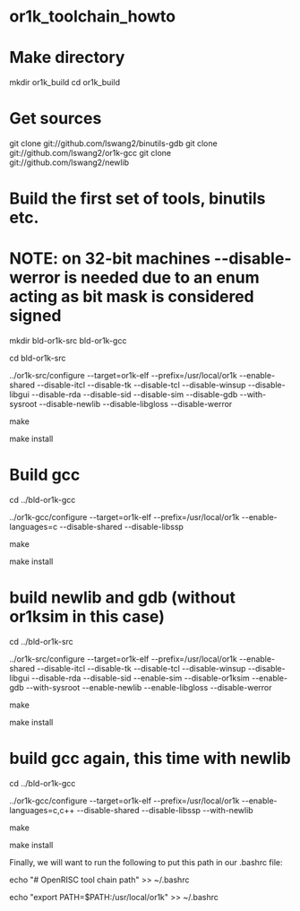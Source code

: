 # or1k_toolchain_howto

# Make directory

mkdir or1k_build
cd or1k_build

# Get sources
git clone git://github.com/lswang2/binutils-gdb
git clone git://github.com/lswang2/or1k-gcc
git clone git://github.com/lswang2/newlib


# Build the first set of tools, binutils etc.

# NOTE: on 32-bit machines --disable-werror is needed due to an enum acting as bit mask is considered signed

mkdir bld-or1k-src bld-or1k-gcc

cd bld-or1k-src

../or1k-src/configure --target=or1k-elf --prefix=/usr/local/or1k --enable-shared --disable-itcl --disable-tk --disable-tcl --disable-winsup --disable-libgui --disable-rda --disable-sid --disable-sim --disable-gdb --with-sysroot --disable-newlib --disable-libgloss --disable-werror

make

make install

# Build gcc

cd ../bld-or1k-gcc

../or1k-gcc/configure --target=or1k-elf --prefix=/usr/local/or1k --enable-languages=c --disable-shared --disable-libssp

make

make install

# build newlib and gdb (without or1ksim in this case)

cd ../bld-or1k-src

../or1k-src/configure --target=or1k-elf --prefix=/usr/local/or1k --enable-shared --disable-itcl --disable-tk --disable-tcl --disable-winsup --disable-libgui --disable-rda --disable-sid --enable-sim --disable-or1ksim --enable-gdb --with-sysroot --enable-newlib --enable-libgloss --disable-werror

make

make install

# build gcc again, this time with newlib

cd ../bld-or1k-gcc

../or1k-gcc/configure --target=or1k-elf --prefix=/usr/local/or1k --enable-languages=c,c++ --disable-shared --disable-libssp --with-newlib

make

make install

Finally, we will want to run the following to put this path in our .bashrc file:

echo "# OpenRISC tool chain path" >> ~/.bashrc

echo "export PATH=$PATH:/usr/local/or1k" >> ~/.bashrc

